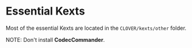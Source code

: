 # Essential Kexts

Most of the essential Kexts are located in the `CLOVER/kexts/other` folder.

NOTE: Don't install **CodecCommander**.
